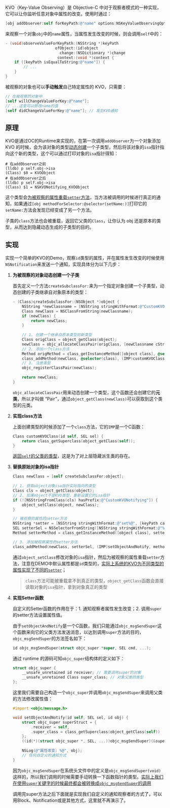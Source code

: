 KVO（Key-Value Observing）是 Objective-C 中对于观察者模式的一种实现，它可以让你监听任意对象中属性的改变。使用时通过：

```objective-c
[obj addObserver:self forKeyPath:@"name" options:NSKeyValueObservingOptionNew | NSKeyValueObservingOptionOld context:nil];
```

来观察一个对象`obj`中的`name`属性，当属性发生改变的时候，则会调用`self`中的：

```objective-c
- (void)observeValueForKeyPath:(NSString *)keyPath 
    				  ofObject:(id)object
                        change:(NSDictionary *)change 
                       context:(void *)context {
    if ([keyPath isEqualToString:@"name"]) {
        // ...
    }
}
```

被观察的对象也可以**手动触发**自己特定属性的 KVO，只需要：

```objective-c
// 在被观察的对象中
[self willChangeValueForKey:@"name"];
// ...这里可以修改name的值
[self didChangeValueForKey:@"name"]; // 发生KVO通知
```

## 原理

KVO是通过OC的Runtime来实现的，在第一次调用`addObserver`为一个对象添加 KVO 的时候，会为该对象的类型<u>动态创建</u>一个子类型，然后将该对象的`isa`指针指向这个新的类型，这个可以通过打印对象的`isa`指针得知：

```shell
# 在addObserver之前
(lldb) p self.obj->isa
(Class) $0 = KVOObject
# 在addObserver之后
(lldb) p self.obj->isa
(Class) $1 = NSKVONotifying_KVOObject
```

这个类型会<u>为被观察的属性重载`setter`方法</u>，当方法被调用的时候进行真正的通知，如果通过`[obj methodForSelector:@selector(setName:)]`打印它的`setName:`方法会发现已经变成了另一个方法。

子类的`class`方法也会被重载，返回它父类的`Class`，让你认为 obj 还是原本的类型，从而达到隐藏动态生成的子类型的目的。

## 实现

实现一个简单的KVO的Demo，观察`id`类型的属性，并在属性发生改变的时候使用`NSNotification`来发送一个通知，实现具体分为以下几步：

1. **为被观察的对象动态创建一个子类**

   首先定义一个方法`createSubclassFor:`来为一个指定对象创建一个子类型，动态创建的子类继承自对象原本的类型：

   ```objective-c
   - (Class)createSubclassFor:(NSObject *)object {
       NSString *newClassname = [NSString stringWithFormat:@"CustomKVONotifying_%@", [object class]];
       Class newClass = NSClassFromString(newClassname);
       if (newClass) {
           return newClass;
       }
       
       // 1. 创建一个继承自原本类型的新类型
       Class origClass = object_getClass(object);
       newClass = objc_allocateClassPair(origClass, [newClassname cStringUsingEncoding:NSUTF8StringEncoding], 0);
       // 2. 添加一个class方法
       Method origMethod = class_getInstanceMethod([object class], @selector(class));
       class_addMethod(newClass, @selector(class), (IMP)customKVOClass, method_getTypeEncoding(origMethod));
       // 3. 注册类型
       objc_registerClassPair(newClass);
       
       return newClass;
   }
   ```

   `objc_allocateClassPair`用来动态创建一个类型，这个函数还会创建它的**元类**，所以才叫做 “Pair”，通过`object_getClass(newClass)`可以获取到这个类型的元类。

2. **实现class方法**

   上面创建类型的时候添加了一个`class`方法，它的`IMP`是一个C函数：

   ```objective-c
   Class customKVOClass(id self, SEL sel) {
       return class_getSuperclass(object_getClass(self));
   }
   ```

   <u>返回`self`的父类的类型</u>，这是为了对上层隐藏派生类的存在。

3. **替换原始对象的isa指针**

   ```objective-c
   Class newClass = [self createSubclassFor:object];
       
   // 1. 获取object对象isa指针实际指向的类型
   Class cls = object_getClass(object);
   // 2. 如果object不是KVO类型，重新设置它的isa指针
   if (![NSStringFromClass(cls) hasPrefix:@"CustomKVONotifying"]) {
       object_setClass(object, newClass);
   }
   
   // 被观察的属性的setter方法
   NSString *setter = [NSString stringWithFormat:@"set%@", [keyPath capitalizedString]];
   SEL setterSel = NSSelectorFromString([NSString stringWithFormat:@"%@:", setter]);
   Method setterMethod = class_getInstanceMethod([object class], setterSel);
   
   // 3. 添加被观察属性的setter方法
   class_addMethod(newClass, setterSel, (IMP)setObjectAndNotify, method_getTypeEncoding(setterMethod));
   ```

    通过`object_setClass`修改对象的`isa`指针，然后为被观察的属性重载`setter`方法，注意在DEMO中默认属性都是`id`类型的，<u>实际上系统的KVO为不同类型的属性实现了不同的`setter`</u>；

   > `class`方法可能被重载拿不到真正的类型，`object_getClass`函数会直接读取对象的`isa`指针，拿到对象真正的类型

4. **实现Setter函数**

   自定义的Setter函数的作用在于：1. 通知观察者属性发生改变；2. 调用`super`的setter方法设置属性值。

   由于`setObjectAndNotify`是一个C函数，我们只能通过`objc_msgSendSuper`这个函数来向它的父类方法发送消息，以达到调用`super`方法的目的，`objc_msgSendSuper`的方法签名如下：

   ```objective-c
   id objc_msgSendSuper(struct objc_super *super, SEL cmd, ...);
   ```

   通过 runtime 的源码可知`objc_super`结构体的定义如下：

   ```objective-c
   struct objc_super {
       __unsafe_unretained id receiver; // 需要调用super的对象
       __unsafe_unretained Class super_class; // 对象父类的类型
   };
   ```

   这里我们需要自己构造一个`objc_super`并调用`objc_msgSendSuper`来调用父类的方法修改属性值：

   ```objective-c
   #import <objc/message.h>
   
   void setObjectAndNotify(id self, SEL sel, id obj) {
       struct objc_super superStruct = {
           .receiver = self,
           .super_class = class_getSuperclass(object_getClass(self))
       };
       ((id(*)(struct objc_super *, SEL, ...))objc_msgSendSuper)(&superStruct, sel, obj);
       
       NSLog(@"属性改变: %@", obj);
       // 任何自定义的通知方式
   }
   ```

   因为`objc_msgSendSuper`在系统头文件中的定义是`objc_msgSendSuper(void)`这样的，所以我们调用的时候需要手动转换一下函数指针的类型。<u>实际上我们在使用`super`关键字的时候最终都会被转换成`objc_msgSendSuper`的调用</u>

   调用完super方法之后下面就是实现我们自定义的通知观察者的方式了，可以用Block、Notification或是其他方式，这里就不再演示了。

